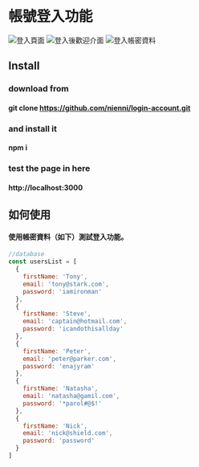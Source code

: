 # 帳號登入功能
![登入頁面](https://upload.cc/i1/2019/08/31/Y42CZb.png)
![登入後歡迎介面](https://upload.cc/i1/2019/08/31/7ZndoK.png[/img])
![登入帳密資料](https://upload.cc/i1/2019/08/31/iGpxoQ.png)

## Install
### download from
#### git clone https://github.com/nienni/login-account.git

### and install it
#### npm i

### test the page in here
#### http://localhost:3000

## 如何使用
#### 使用帳密資料（如下）測試登入功能。

```javascript
//database
const usersList = [
  {
    firstName: 'Tony',
    email: 'tony@stark.com',
    password: 'iamironman'
  },
  {
    firstName: 'Steve',
    email: 'captain@hotmail.com',
    password: 'icandothisallday'
  },
  {
    firstName: 'Peter',
    email: 'peter@parker.com',
    password: 'enajyram'
  },
  {
    firstName: 'Natasha',
    email: 'natasha@gamil.com',
    password: '*parol#@$!'
  },
  {
    firstName: 'Nick',
    email: 'nick@shield.com',
    password: 'password'
  }
]
```
 
